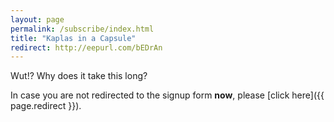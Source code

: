 ```yaml
---
layout: page
permalink: /subscribe/index.html
title: "Kaplas in a Capsule"
redirect: http://eepurl.com/bEDrAn
---
```


Wut!? Why does it take this long?

In case you are not redirected to the signup form **now**, please [click here]({{ page.redirect }}).